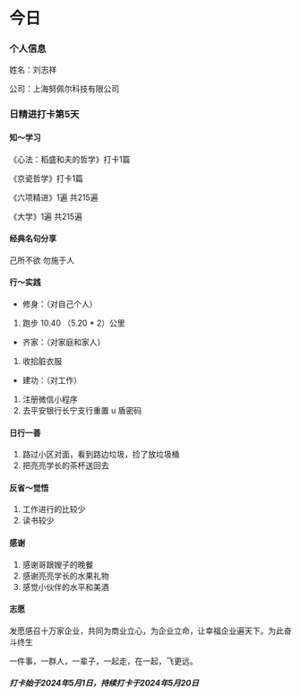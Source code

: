 #   今日
### 个人信息
姓名：刘志祥

公司：上海努佩尔科技有限公司

### 日精进打卡第5天


####    知～学习

《心法：稻盛和夫的哲学》打卡1篇

《京瓷哲学》打卡1篇

《六项精进》1遍  共215遍

《大学》1遍  共215遍

####    经典名句分享

 己所不欲 勿施于人

####    行～实践

-   修身：（对自己个人）
1.  跑步 10.40 （5.20 * 2）公里

-   齐家：（对家庭和家人）
1.   收拾脏衣服

-   建功：（对工作）
1.  注册微信小程序
2.  去平安银行长宁支行重置 u 盾密码


####    日行一善
1.  路过小区对面，看到路边垃圾，捡了放垃圾桶
2.  把亮亮学长的茶杯送回去

####    反省～觉悟
1.  工作进行的比较少
2.  读书较少

####    感谢
1.  感谢哥跟嫂子的晚餐
2.  感谢亮亮学长的水果礼物
3.  感觉小伙伴的水平和美酒

####    志愿
发愿感召十万家企业，共同为商业立心，为企业立命，让幸福企业遍天下。为此奋斗终生

一件事，一群人，一辈子，一起走，在一起，飞更远。

#####   打卡始于2024年5月1日，持续打卡于2024年5月20日